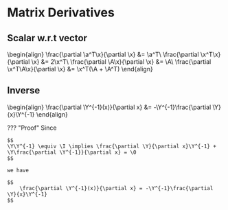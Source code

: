 # Matrix Derivatives

## Scalar w.r.t vector

\begin{align}
    \frac{\partial \a^T\x}{\partial \x} &= \a^T\\
    \frac{\partial \x^T\x}{\partial \x} &= 2\x^T\\
    \frac{\partial \A\x}{\partial \x} &= \A\\
    \frac{\partial \x^T\A\x}{\partial \x} &= \x^T(\A + \A^T)
\end{align}

## Inverse
\begin{align}
    \frac{\partial \Y^{-1}(x)}{\partial x} &= -\Y^{-1}\frac{\partial \Y}{x}\Y^{-1}
\end{align}

??? "Proof"
    Since

    $$
    \Y\Y^{-1} \equiv \I \implies \frac{\partial \Y}{\partial x}\Y^{-1} + \Y\frac{\partial \Y^{-1}}{\partial x} = \0
    $$

    we have

    $$        
        \frac{\partial \Y^{-1}(x)}{\partial x} = -\Y^{-1}\frac{\partial \Y}{x}\Y^{-1}
    $$